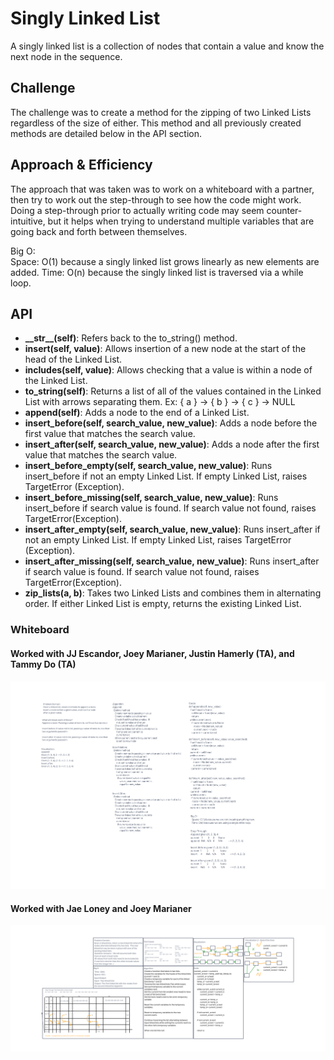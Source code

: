 # Singly Linked List
A singly linked list is a collection of nodes that contain a value and know
the next node in the sequence.

## Challenge
The challenge was to create a method for the zipping of two Linked Lists
regardless of the size of either.  This method and all previously created
methods are detailed below in the API section.

## Approach & Efficiency
The approach that was taken was to work on a whiteboard with a partner, then
try to work out the step-through to see how the code might work.  Doing a
step-through prior to actually writing code may seem counter-intuitive, but
it helps when trying to understand multiple variables that are going back
and forth between themselves.

Big O:<br>
Space: O(1) because a singly linked list grows linearly as new elements are
added.
Time: O(n) because the singly linked list is traversed via a while loop.

## API
* __\_\_str\_\_(self)__: Refers back to the to_string() method.
* __insert(self, value)__: Allows insertion of a new node at the start of the
  head of the Linked List.
* __includes(self, value)__: Allows checking that a value is within a node
  of the Linked List.
* __to_string(self)__: Returns a list of all of the values contained in the
  Linked List with arrows separating them.  Ex: { a } -> { b } -> { c } -> NULL
* __append(self)__: Adds a node to the end of a Linked List.
* __insert_before(self, search_value, new_value)__: Adds a node before the
  first value that matches the search value.
* __insert_after(self, search_value, new_value)__: Adds a node after the
  first value that matches the search value.
* __insert_before_empty(self, search_value, new_value)__: Runs insert_before
  if not an empty Linked List.  If empty Linked List, raises TargetError
  (Exception).
* __insert_before_missing(self, search_value, new_value)__: Runs
  insert_before if search value is found.  If search value not found, raises
  TargetError(Exception).
* __insert_after_empty(self, search_value, new_value)__: Runs insert_after
  if not an empty Linked List.  If empty Linked List, raises TargetError
  (Exception).
* __insert_after_missing(self, search_value, new_value)__: Runs
  insert_after if search value is found.  If search value not found, raises
  TargetError(Exception).
* __zip_lists(a, b)__: Takes two Linked Lists and combines them in
  alternating order.  If either Linked List is empty, returns the existing
  Linked List.

### Whiteboard
#### Worked with JJ Escandor, Joey Marianer, Justin Hamerly (TA), and Tammy Do (TA)
![Linked List Implementation](assets/Linked%20List%20Implementation.png)

#### Worked with Jae Loney and Joey Marianer
![Zipping Linked Lists](assets/zip_lists.png)
